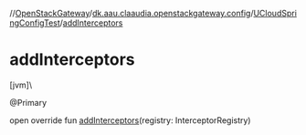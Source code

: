 //[OpenStackGateway](../../../index.md)/[dk.aau.claaudia.openstackgateway.config](../index.md)/[UCloudSpringConfigTest](index.md)/[addInterceptors](add-interceptors.md)

# addInterceptors

[jvm]\

@Primary

open override fun [addInterceptors](add-interceptors.md)(registry: InterceptorRegistry)
